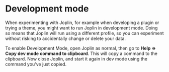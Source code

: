 # Development mode

When experimenting with Joplin, for example when developing a plugin or trying a theme, you might want to run Joplin in development mode. Doing so means that Joplin will run using a different profile, so you can experiment without risking to accidentally change or delete your data.

To enable Development Mode, open Joplin as normal, then go to **Help => Copy dev mode command to clipboard**. This will copy a command to the clipboard. Now close Joplin, and start it again in dev mode using the command you've just copied.